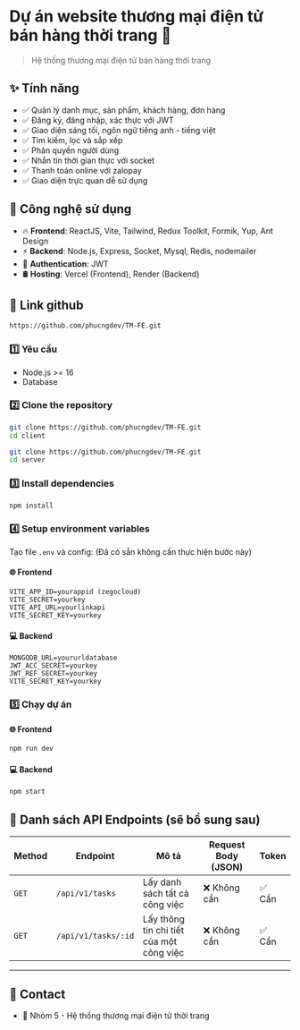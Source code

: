 # Dự án website thương mại điện tử bán hàng thời trang 🚀

> Hệ thống thương mại điện tử bán hàng thời trang

## ✨ Tính năng

- ✅ Quản lý danh mục, sản phẩm, khách hàng, đơn hàng
- ✅ Đăng ký, đăng nhập, xác thực với JWT
- ✅ Giao diện sáng tối, ngôn ngữ tiếng anh - tiếng việt
- ✅ Tìm kiếm, lọc và sắp xếp
- ✅ Phân quyền người dùng
- ✅ Nhắn tin thời gian thực với socket
- ✅ Thanh toán online với zalopay
- ✅ Giao diện trực quan dễ sử dụng

## 🔧 Công nghệ sử dụng

- 🔥 **Frontend**: ReactJS, Vite, Tailwind, Redux Toolkit, Formik, Yup, Ant Design
- ⚡ **Backend**: Node.js, Express, Socket, Mysql, Redis, nodemailer
- 🔗 **Authentication**: JWT
- 🛢 **Hosting**: Vercel (Frontend), Render (Backend)

## 📎 Link github

```sh
https://github.com/phucngdev/TM-FE.git
```

### 1️⃣ **Yêu cầu**

- Node.js >= 16
- Database

### 2️⃣ **Clone the repository**

```sh
git clone https://github.com/phucngdev/TM-FE.git
cd client
```

```sh
git clone https://github.com/phucngdev/TM-FE.git
cd server
```

### 3️⃣ **Install dependencies**

```sh
npm install
```

### 4️⃣ **Setup environment variables**

Tạo file `.env` và config: (Đã có sẵn không cần thực hiện bước này)

#### 🌐 **Frontend**

```
VITE_APP_ID=yourappid (zegocloud)
VITE_SECRET=yourkey
VITE_API_URL=yourlinkapi
VITE_SECRET_KEY=yourkey
```

#### 💻 **Backend**

```
MONGODB_URL=yoururldatabase
JWT_ACC_SECRET=yourkey
JWT_REF_SECRET=yourkey
VITE_SECRET_KEY=yourkey
```

### 5️⃣ **Chạy dự án**

#### 🌐 **Frontend**

```sh
npm run dev
```

#### 💻 **Backend**

```sh
npm start
```

## 📌 Danh sách API Endpoints (sẽ bổ sung sau)

| Method | Endpoint            | Mô tả                                    | Request Body (JSON) | Token  |
| ------ | ------------------- | ---------------------------------------- | ------------------- | ------ |
| `GET`  | `/api/v1/tasks`     | Lấy danh sách tất cả công việc           | ❌ Không cần        | ✅ Cần |
| `GET`  | `/api/v1/tasks/:id` | Lấy thông tin chi tiết của một công việc | ❌ Không cần        | ✅ Cần |

---

## 📩 Contact

- 📌 Nhóm 5 - Hệ thống thương mại điện tử thời trang
